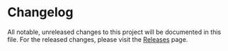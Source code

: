 # Changelog

All notable, unreleased changes to this project will be documented in this file. For the released changes, please visit the [Releases](https://github.com/srubtsov/crm/releases) page.
